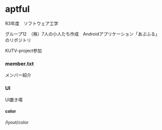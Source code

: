 # aptful
R3年度　ソフトウェア工学　

グループ12　（株）7人の小人たち作成　Androidアプリケーション「あぷふる」のリポジトリ

KUTV-project参加

### member.txt
メンバー紹介

### UI
UI置き場
#### color
/lyout/color
